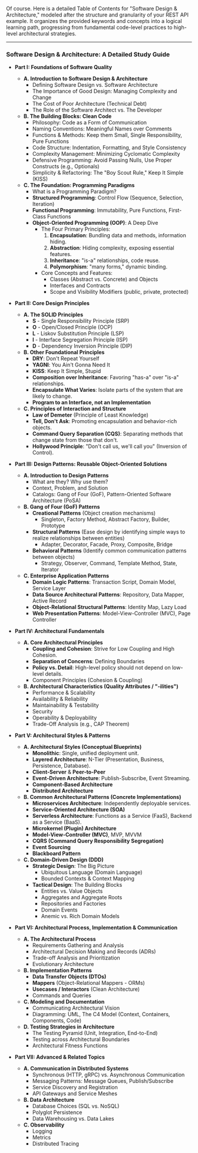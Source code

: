 Of course. Here is a detailed Table of Contents for "Software Design & Architecture," modeled after the structure and granularity of your REST API example. It organizes the provided keywords and concepts into a logical learning path, progressing from fundamental code-level practices to high-level architectural strategies.

***

### **Software Design & Architecture: A Detailed Study Guide**

*   **Part I: Foundations of Software Quality**
    *   **A. Introduction to Software Design & Architecture**
        *   Defining Software Design vs. Software Architecture
        *   The Importance of Good Design: Managing Complexity and Change
        *   The Cost of Poor Architecture (Technical Debt)
        *   The Role of the Software Architect vs. The Developer
    *   **B. The Building Blocks: Clean Code**
        *   Philosophy: Code as a Form of Communication
        *   Naming Conventions: Meaningful Names over Comments
        *   Functions & Methods: Keep them Small, Single Responsibility, Pure Functions
        *   Code Structure: Indentation, Formatting, and Style Consistency
        *   Complexity Management: Minimizing Cyclomatic Complexity
        *   Defensive Programming: Avoid Passing Nulls, Use Proper Constructs (e.g., Optionals)
        *   Simplicity & Refactoring: The "Boy Scout Rule," Keep It Simple (KISS)
    *   **C. The Foundation: Programming Paradigms**
        *   What is a Programming Paradigm?
        *   **Structured Programming**: Control Flow (Sequence, Selection, Iteration)
        *   **Functional Programming**: Immutability, Pure Functions, First-Class Functions
        *   **Object-Oriented Programming (OOP)**: A Deep Dive
            *   The Four Primary Principles:
                1.  **Encapsulation**: Bundling data and methods, information hiding.
                2.  **Abstraction**: Hiding complexity, exposing essential features.
                3.  **Inheritance**: "is-a" relationships, code reuse.
                4.  **Polymorphism**: "many forms," dynamic binding.
            *   Core Concepts and Features:
                *   Classes (Abstract vs. Concrete) and Objects
                *   Interfaces and Contracts
                *   Scope and Visibility Modifiers (public, private, protected)

*   **Part II: Core Design Principles**
    *   **A. The SOLID Principles**
        *   **S** - Single Responsibility Principle (SRP)
        *   **O** - Open/Closed Principle (OCP)
        *   **L** - Liskov Substitution Principle (LSP)
        *   **I** - Interface Segregation Principle (ISP)
        *   **D** - Dependency Inversion Principle (DIP)
    *   **B. Other Foundational Principles**
        *   **DRY**: Don't Repeat Yourself
        *   **YAGNI**: You Ain't Gonna Need It
        *   **KISS**: Keep It Simple, Stupid
        *   **Composition over Inheritance**: Favoring "has-a" over "is-a" relationships.
        *   **Encapsulate What Varies**: Isolate parts of the system that are likely to change.
        *   **Program to an Interface, not an Implementation**
    *   **C. Principles of Interaction and Structure**
        *   **Law of Demeter** (Principle of Least Knowledge)
        *   **Tell, Don't Ask**: Promoting encapsulation and behavior-rich objects.
        *   **Command Query Separation (CQS)**: Separating methods that change state from those that don't.
        *   **Hollywood Principle**: "Don't call us, we'll call you" (Inversion of Control).

*   **Part III: Design Patterns: Reusable Object-Oriented Solutions**
    *   **A. Introduction to Design Patterns**
        *   What are they? Why use them?
        *   Context, Problem, and Solution
        *   Catalogs: Gang of Four (GoF), Pattern-Oriented Software Architecture (PoSA)
    *   **B. Gang of Four (GoF) Patterns**
        *   **Creational Patterns** (Object creation mechanisms)
            *   Singleton, Factory Method, Abstract Factory, Builder, Prototype
        *   **Structural Patterns** (Ease design by identifying simple ways to realize relationships between entities)
            *   Adapter, Decorator, Facade, Proxy, Composite, Bridge
        *   **Behavioral Patterns** (Identify common communication patterns between objects)
            *   Strategy, Observer, Command, Template Method, State, Iterator
    *   **C. Enterprise Application Patterns**
        *   **Domain Logic Patterns**: Transaction Script, Domain Model, Service Layer
        *   **Data Source Architectural Patterns**: Repository, Data Mapper, Active Record
        *   **Object-Relational Structural Patterns**: Identity Map, Lazy Load
        *   **Web Presentation Patterns**: Model-View-Controller (MVC), Page Controller

*   **Part IV: Architectural Fundamentals**
    *   **A. Core Architectural Principles**
        *   **Coupling and Cohesion**: Strive for Low Coupling and High Cohesion.
        *   **Separation of Concerns**: Defining Boundaries
        *   **Policy vs. Detail**: High-level policy should not depend on low-level details.
        *   Component Principles (Cohesion & Coupling)
    *   **B. Architectural Characteristics (Quality Attributes / "-ilities")**
        *   Performance & Scalability
        *   Availability & Reliability
        *   Maintainability & Testability
        *   Security
        *   Operability & Deployability
        *   Trade-Off Analysis (e.g., CAP Theorem)

*   **Part V: Architectural Styles & Patterns**
    *   **A. Architectural Styles (Conceptual Blueprints)**
        *   **Monolithic**: Single, unified deployment unit.
        *   **Layered Architecture**: N-Tier (Presentation, Business, Persistence, Database).
        *   **Client-Server** & **Peer-to-Peer**
        *   **Event-Driven Architecture**: Publish-Subscribe, Event Streaming.
        *   **Component-Based Architecture**
        *   **Distributed Architecture**
    *   **B. Common Architectural Patterns (Concrete Implementations)**
        *   **Microservices Architecture**: Independently deployable services.
        *   **Service-Oriented Architecture (SOA)**
        *   **Serverless Architecture**: Functions as a Service (FaaS), Backend as a Service (BaaS).
        *   **Microkernel (Plugin) Architecture**
        *   **Model-View-Controller (MVC)**, MVP, MVVM
        *   **CQRS (Command Query Responsibility Segregation)**
        *   **Event Sourcing**
        *   **Blackboard Pattern**
    *   **C. Domain-Driven Design (DDD)**
        *   **Strategic Design**: The Big Picture
            *   Ubiquitous Language (Domain Language)
            *   Bounded Contexts & Context Mapping
        *   **Tactical Design**: The Building Blocks
            *   Entities vs. Value Objects
            *   Aggregates and Aggregate Roots
            *   Repositories and Factories
            *   Domain Events
            *   Anemic vs. Rich Domain Models

*   **Part VI: Architectural Process, Implementation & Communication**
    *   **A. The Architectural Process**
        *   Requirements Gathering and Analysis
        *   Architectural Decision Making and Records (ADRs)
        *   Trade-off Analysis and Prioritization
        *   Evolutionary Architecture
    *   **B. Implementation Patterns**
        *   **Data Transfer Objects (DTOs)**
        *   **Mappers** (Object-Relational Mappers - ORMs)
        *   **Usecases / Interactors** (Clean Architecture)
        *   Commands and Queries
    *   **C. Modeling and Documentation**
        *   Communicating Architectural Vision
        *   Diagramming: UML, The C4 Model (Context, Containers, Components, Code)
    *   **D. Testing Strategies in Architecture**
        *   The Testing Pyramid (Unit, Integration, End-to-End)
        *   Testing across Architectural Boundaries
        *   Architectural Fitness Functions

*   **Part VII: Advanced & Related Topics**
    *   **A. Communication in Distributed Systems**
        *   Synchronous (HTTP, gRPC) vs. Asynchronous Communication
        *   Messaging Patterns: Message Queues, Publish/Subscribe
        *   Service Discovery and Registration
        *   API Gateways and Service Meshes
    *   **B. Data Architecture**
        *   Database Choices (SQL vs. NoSQL)
        *   Polyglot Persistence
        *   Data Warehousing vs. Data Lakes
    *   **C. Observability**
        *   Logging
        *   Metrics
        *   Distributed Tracing